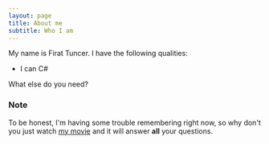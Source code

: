 ```yaml
---
layout: page
title: About me
subtitle: Who I am
---
```


My name is Firat Tuncer. I have the following qualities:

- I can C#

What else do you need?

### Note

To be honest, I'm having some trouble remembering right now, so why don't you just watch [my movie](http://en.wikipedia.org/wiki/The_Princess_Bride_%28film%29) and it will answer **all** your questions.

